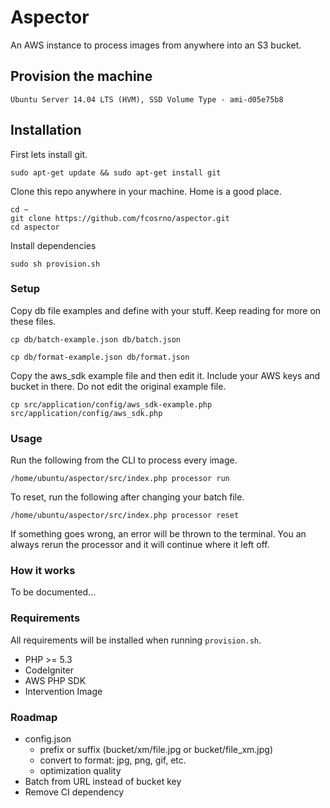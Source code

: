 # Aspector

An AWS instance to process images from anywhere into an S3 bucket.

## Provision the machine

	Ubuntu Server 14.04 LTS (HVM), SSD Volume Type - ami-d05e75b8

## Installation

First lets install git.

	sudo apt-get update && sudo apt-get install git

Clone this repo anywhere in your machine. Home is a good place.

	cd ~
	git clone https://github.com/fcosrno/aspector.git
	cd aspector

Install dependencies

	sudo sh provision.sh

### Setup

Copy db file examples and define with your stuff. Keep reading for more on these files.

	cp db/batch-example.json db/batch.json 

	cp db/format-example.json db/format.json 

Copy the aws_sdk example file and then edit it. Include your AWS keys and bucket in there. Do not edit the original example file.
	
	cp src/application/config/aws_sdk-example.php src/application/config/aws_sdk.php 

### Usage

Run the following from the CLI to process every image.

	/home/ubuntu/aspector/src/index.php processor run

To reset, run the following after changing your batch file.

	/home/ubuntu/aspector/src/index.php processor reset

If something goes wrong, an error will be thrown to the terminal. You an always rerun the processor and it will continue where it left off. 

### How it works

To be documented...

### Requirements

All requirements will be installed when running `provision.sh`.

- PHP >= 5.3
- CodeIgniter
- AWS PHP SDK
- Intervention Image

### Roadmap

- config.json
	- prefix or suffix (bucket/xm/file.jpg or bucket/file_xm.jpg)
	- convert to format: jpg, png, gif, etc.
	- optimization quality
- Batch from URL instead of bucket key
- Remove CI dependency


